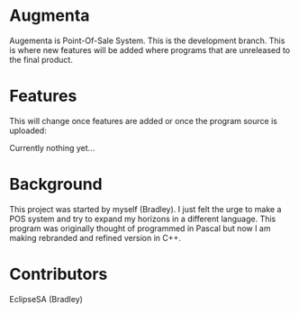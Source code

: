 # Augmenta

Augementa is Point-Of-Sale System. This is the development branch. This is where new features will be added where programs that are unreleased to the final product.

# Features

This will change once features are added or once the program source is uploaded:

Currently nothing yet...

# Background

This project was started by myself (Bradley). I just felt the urge to make a POS system and try to expand my horizons in a different language. This program was originally thought of programmed in Pascal but now I am making rebranded and refined version in C++.

# Contributors
EclipseSA (Bradley)
